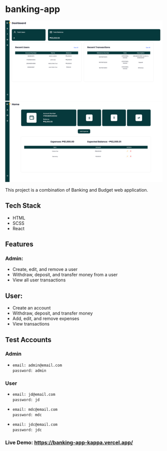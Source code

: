 # banking-app

![Screenshot](./src/Assets/Screenshots/Screenshot_1.png)
![Screenshot](./src/Assets/Screenshots/Screenshot_2.png)

This project is a combination of Banking and Budget web application.

## Tech Stack

- HTML
- SCSS
- React

## Features

### Admin:

- Create, edit, and remove a user
- Withdraw, deposit, and transfer money from a user
- View all user transactions

## User:

- Create an account
- Withdraw, deposit, and transfer money
- Add, edit, and remove expenses
- View transactions

## Test Accounts

### Admin

- `email: admin@email.com`  
  `password: admin`

### User

- `email: jd@email.com`  
  `password: jd`

- `email: mdc@email.com`  
  `password: mdc`

- `email: jdc@email.com`  
  `password: jdc`

### Live Demo: https://banking-app-kappa.vercel.app/

